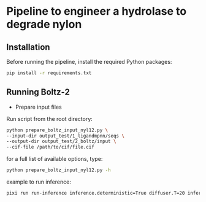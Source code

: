 # Pipeline to engineer a hydrolase to degrade nylon

## Installation

Before running the pipeline, install the required Python packages:

```bash
pip install -r requirements.txt
```

## Running Boltz-2 

- Prepare input files

Run script from the root directory:

```bash
python prepare_boltz_input_nyl12.py \
--input-dir output_test/1_ligandmpnn/seqs \
--output-dir output_test/2_boltz/input \
--cif-file /path/to/cif/file.cif
```

for a full list of available options, type:
```bash
python prepare_boltz_input_nyl12.py -h
```


example to run inference:
```bash
pixi run run-inference inference.deterministic=True diffuser.T=20 inference.output_prefix=output/ligand_only/sample inference.input_pdb=input_test/nyl12_jmp.pdb contigmap.contigs=[\'150-150\'] inference.ligand=LIG inference.num_designs=1 inference.design_startnum=0 inference.ckpt_path=/data/jpc/code/rf_diffusion_all_atom/RFDiffusionAA_paper_weights.pt
```


